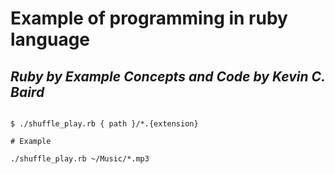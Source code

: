 # Example of programming in ruby language

## _Ruby by Example Concepts and Code by_ *Kevin C. Baird*

```

$ ./shuffle_play.rb { path }/*.{extension}

# Example

./shuffle_play.rb ~/Music/*.mp3

```

